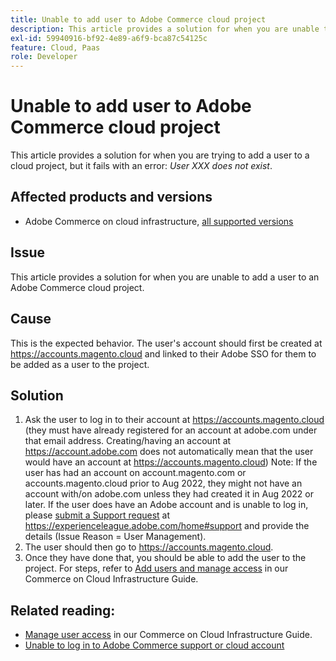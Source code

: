 ```yaml
---
title: Unable to add user to Adobe Commerce cloud project
description: This article provides a solution for when you are unable to add a user to an Adobe Commerce cloud project.
exl-id: 59940916-bf92-4e89-a6f9-bca87c54125c
feature: Cloud, Paas
role: Developer
---
```

# Unable to add user to Adobe Commerce cloud project

This article provides a solution for when you are trying to add a user to a cloud project, but it fails with an error: *User XXX does not exist*.

## Affected products and versions

* Adobe Commerce on cloud infrastructure, [all supported versions](https://magento.com/sites/default/files/magento-software-lifecycle-policy.pdf)

## Issue

This article provides a solution for when you are unable to add a user to an Adobe Commerce cloud project.

## Cause

This is the expected behavior. The user's account should first be created at https://accounts.magento.cloud and linked to their Adobe SSO for them to be added as a user to the project.

## Solution

1. Ask the user to log in to their account at https://accounts.magento.cloud (they must have already registered for an account at adobe.com under that email address. Creating/having an account at https://account.adobe.com does not automatically mean that the user would have an account at https://accounts.magento.cloud)
Note: If the user has had an account on account.magento.com or accounts.magento.cloud prior to Aug 2022, they might not have an account with/on adobe.com unless they had created it in Aug 2022 or later. If the user does have an Adobe account and is unable to log in, please [submit a Support request](https://experienceleague.adobe.com/en/docs/commerce-knowledge-base/kb/help-center-guide/magento-help-center-user-guide) at https://experienceleague.adobe.com/home#support and provide the details (Issue Reason = User Management). 
1. The user should then go to https://accounts.magento.cloud.
1. Once they have done that, you should be able to add the user to the project. For steps, refer to [Add users and manage access](https://experienceleague.adobe.com/docs/commerce-cloud-service/user-guide/project/user-access.html#add-users-and-manage-access) in our Commerce on Cloud Infrastructure Guide. 

## Related reading:

* [Manage user access](https://experienceleague.adobe.com/docs/commerce-cloud-service/user-guide/project/user-access.html) in our Commerce on Cloud Infrastructure Guide.
* [Unable to log in to Adobe Commerce support or cloud account](https://experienceleague.adobe.com/docs/commerce-knowledge-base/kb/troubleshooting/miscellaneous/unable-to-log-in-to-support-or-cloud-project.html)
